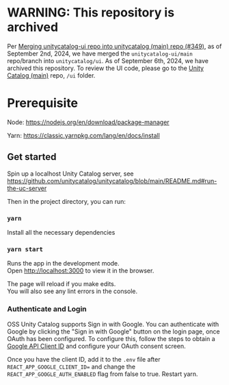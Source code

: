 # WARNING: This repository is archived
Per [Merging unitycatalog-ui repo into unitycatalog (main) repo (#349)](https://github.com/unitycatalog/unitycatalog/discussions/349), as of September 2nd, 2024, we have merged the `unitycatalog-ui/main` repo/branch into `unitycatalog/ui`. As of September 6th, 2024, we have archived this repository. To review the UI code, please go to the [Unity Catalog (main)](https://github.com/unitycatalog/unitycatalog) repo, `/ui` folder. 

# Prerequisite

Node: https://nodejs.org/en/download/package-manager

Yarn: https://classic.yarnpkg.com/lang/en/docs/install

## Get started

Spin up a localhost Unity Catalog server, see https://github.com/unitycatalog/unitycatalog/blob/main/README.md#run-the-uc-server

Then in the project directory, you can run:

### `yarn`

Install all the necessary dependencies

### `yarn start`

Runs the app in the development mode.\
Open [http://localhost:3000](http://localhost:3000) to view it in the browser.

The page will reload if you make edits.\
You will also see any lint errors in the console.


### Authenticate and Login

OSS Unity Catalog supports Sign in with Google. You can authenticate with Google by clicking the "Sign in with Google" button on the login page, once OAuth has been configured. To configure this, follow the steps to obtain a [Google API Client ID](https://developers.google.com/identity/gsi/web/guides/get-google-api-clientid) and configure your OAuth consent screen.

Once you have the client ID, add it to the `.env` file after `REACT_APP_GOOGLE_CLIENT_ID=` and change the `REACT_APP_GOOGLE_AUTH_ENABLED` flag from false to true. Restart yarn. 
